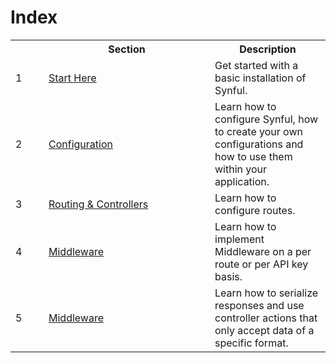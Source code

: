 # Index

<table>
    <tr>
        <th width="37">
        </th>
        <th width="250">
            Section
        </th>
        <th>
            Description
        </th>
    </tr>
    <tr>
        <td>1</td>
        <td><a href="./Getting%20Started.md">Start Here</a></td>
        <td>Get started with a basic installation of Synful.</td>
    </tr>
    <tr>
        <td>2</td>
        <td><a href="./Configuration.md">Configuration</a></td>
        <td>Learn how to configure Synful, how to create your own configurations and how to use them within your application.</td>
    </tr>
    <tr>
        <td>3</td>
        <td><a href="./Routing%20%26%20Controllers.md">Routing & Controllers</a></td>
        <td>Learn how to configure routes.</td>
    </tr>
    <tr>
        <td>4</td>
        <td><a href="./Middleware.md">Middleware</a></td>
        <td>Learn how to implement Middleware on a per route or per API key basis.</td>
    </tr>
    <tr>
        <td>5</td>
        <td><a href="./Middleware.md">Middleware</a></td>
        <td>Learn how to serialize responses and use controller actions that only accept data of a specific format.</td>
    </tr>
</table>